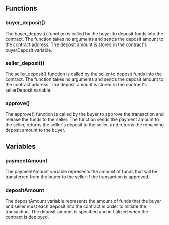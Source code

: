 ## Functions

### buyer_deposit()
The buyer_deposit() function is called by the buyer to deposit funds into the contract. The function takes no arguments and sends the deposit amount to the contract address. The deposit amount is stored in the contract's buyerDeposit variable.

### seller_deposit()
The seller_deposit() function is called by the seller to deposit funds into the contract. The function takes no arguments and sends the deposit amount to the contract address. The deposit amount is stored in the contract's sellerDeposit variable.

### approve()
The approve() function is called by the buyer to approve the transaction and release the funds to the seller. The function sends the payment amount to the seller, returns the seller's deposit to the seller, and returns the remaining deposit amount to the buyer.

## Variables

### paymentAmount
The paymentAmount variable represents the amount of funds that will be transferred from the buyer to the seller if the transaction is approved.

### depositAmount
The depositAmount variable represents the amount of funds that the buyer and seller must each deposit into the contract in order to initiate the transaction. The deposit amount is specified and initialized when the contract is deployed.
